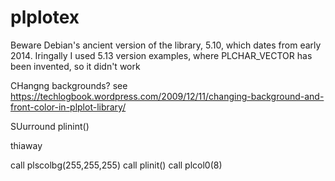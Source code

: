 # plplotex

Beware Debian's ancient version of the library, 5.10, which dates from early 2014.
Iringally I used 5.13 version examples, where PLCHAR_VECTOR has been invented, so it didn't work

CHangng backgrounds?
see
https://techlogbook.wordpress.com/2009/12/11/changing-background-and-front-color-in-plplot-library/

SUurround plinint()

thiaway

call plscolbg(255,255,255)
call plinit()
call plcol0(8)
